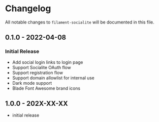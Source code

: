 # Changelog

All notable changes to `filament-socialite` will be documented in this file.

## 0.1.0 - 2022-04-08

### Initial Release

- Add social login links to login page
- Support Socialite OAuth flow
- Support registration flow
- Support domain allowlist for internal use
- Dark mode support
- Blade Font Awesome brand icons

## 1.0.0 - 202X-XX-XX

- initial release
